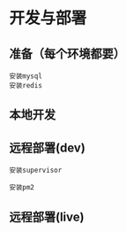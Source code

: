 # 开发与部署

## 准备（每个环境都要）
    安装mysql
    安装redis 
    

## 本地开发
    


## 远程部署(dev)
    安装supervisor
    
    安装pm2

## 远程部署(live)

